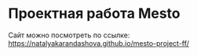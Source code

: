 # Проектная работа Mesto

Сайт можно посмотреть по ссылке: https://natalyakarandashova.github.io/mesto-project-ff/ 